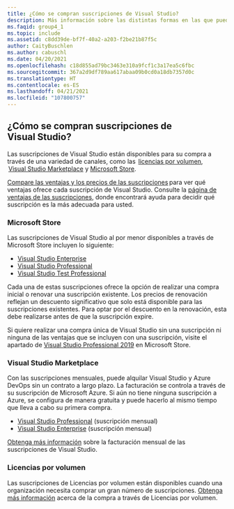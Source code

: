 ```yaml
---
title: ¿Cómo se compran suscripciones de Visual Studio?
description: Más información sobre las distintas formas en las que puede comprar suscripciones de Visual Studio
ms.faqid: group4_1
ms.topic: include
ms.assetid: c8dd39de-bf7f-40a2-a203-f2be21b87f5c
author: CaityBuschlen
ms.author: cabuschl
ms.date: 04/20/2021
ms.openlocfilehash: c18d855ad79bc3463e310a9fcf1c3a17ea5c6fbc
ms.sourcegitcommit: 367a2d9df789aa617abaa09b0cd0a18db7357d0c
ms.translationtype: HT
ms.contentlocale: es-ES
ms.lasthandoff: 04/21/2021
ms.locfileid: "107800757"
---
```

## <a name="how-do-i-purchase-visual-studio-subscriptions"></a>¿Cómo se compran suscripciones de Visual Studio?
Las suscripciones de Visual Studio están disponibles para su compra a través de una variedad de canales, como las  [licencias por volumen](https://www.microsoft.com/licensing/default),  [Visual Studio Marketplace](https://marketplace.visualstudio.com/subscriptions) y [Microsoft Store](https://www.microsoft.com/store/collections/visualstudio).  

[Compare las ventajas y los precios de las suscripciones](https://visualstudio.microsoft.com/vs/pricing/) para ver qué ventajas ofrece cada suscripción de Visual Studio. Consulte la [página de ventajas de las suscripciones](https://visualstudio.microsoft.com/vs/benefits/), donde encontrará ayuda para decidir qué suscripción es la más adecuada para usted.   

### <a name="microsoft-store"></a>Microsoft Store
Las suscripciones de Visual Studio al por menor disponibles a través de Microsoft Store incluyen lo siguiente: 
- [Visual Studio Enterprise](https://www.microsoft.com/p/visual-studio-enterprise-subscription/dg7gmgf0dst4?activetab=pivot%3aoverviewtab) 
- [Visual Studio Professional](https://www.microsoft.com/p/visual-studio-professional-subscription/dg7gmgf0dst3?activetab=pivot%3aoverviewtab) 
- [Visual Studio Test Professional](https://www.microsoft.com/p/visual-studio-test-professional-subscription/dg7gmgf0dst6?activetab=pivot%3aoverviewtab) 

Cada una de estas suscripciones ofrece la opción de realizar una compra inicial o renovar una suscripción existente. Los precios de renovación reflejan un descuento significativo que solo está disponible para las suscripciones existentes. Para optar por el descuento en la renovación, esta debe realizarse antes de que la suscripción expire. 

Si quiere realizar una compra única de Visual Studio sin una suscripción ni ninguna de las ventajas que se incluyen con una suscripción, visite el apartado de [Visual Studio Professional 2019](https://www.microsoft.com/p/visual-studio-professional-2019/dg7gmgf0f6q1?cid=msft_web_collection&activetab=pivot%3aoverviewtab) en Microsoft Store. 

### <a name="visual-studio-marketplace"></a>Visual Studio Marketplace 
Con las suscripciones mensuales, puede alquilar Visual Studio y Azure DevOps sin un contrato a largo plazo. La facturación se controla a través de su suscripción de Microsoft Azure. Si aún no tiene ninguna suscripción a Azure, se configura de manera gratuita y puede hacerlo al mismo tiempo que lleva a cabo su primera compra.  
- [Visual Studio Professional](https://marketplace.visualstudio.com/items?itemName=ms.vs-professional-monthly) (suscripción mensual) 
- [Visual Studio Enterprise](https://marketplace.visualstudio.com/items?itemName=ms.vs-enterprise-monthly) (suscripción mensual) 
 
[Obtenga más información](https://docs.microsoft.com/visualstudio/subscriptions/vscloud-billing-faq) sobre la facturación mensual de las suscripciones de Visual Studio. 

### <a name="volume-licensing"></a>Licencias por volumen 
Las suscripciones de Licencias por volumen están disponibles cuando una organización necesita comprar un gran número de suscripciones. [Obtenga más información](https://www.microsoft.com/licensing/how-to-buy/how-to-buy) acerca de la compra a través de Licencias por volumen.  